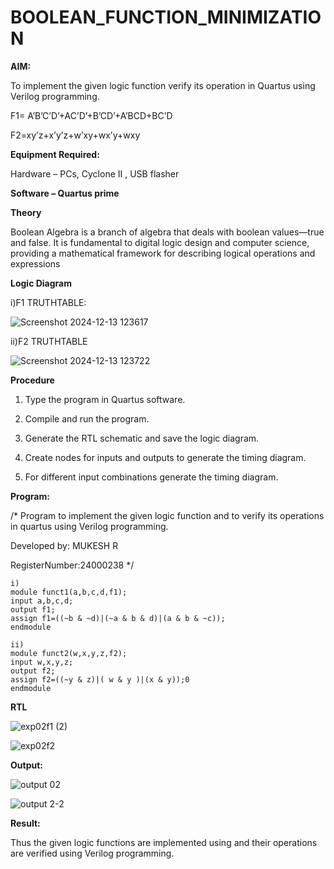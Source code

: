 # BOOLEAN_FUNCTION_MINIMIZATION

**AIM:**

To implement the given logic function verify its operation in Quartus using Verilog programming.

F1= A’B’C’D’+AC’D’+B’CD’+A’BCD+BC’D 

F2=xy’z+x’y’z+w’xy+wx’y+wxy

**Equipment Required:**

Hardware – PCs, Cyclone II , USB flasher

**Software – Quartus prime**

**Theory**

Boolean Algebra is a branch of algebra that deals with boolean values—true and false. It is fundamental to digital logic design and computer science, providing a mathematical framework for describing logical operations and expressions

**Logic Diagram**

i)F1 TRUTHTABLE:


![Screenshot 2024-12-13 123617](https://github.com/user-attachments/assets/0aa6fb4c-2e02-44bb-af7d-b9dc5bd65deb)


ii)F2 TRUTHTABLE

![Screenshot 2024-12-13 123722](https://github.com/user-attachments/assets/a657a6f1-71ae-4537-9968-6680b255a37c)

**Procedure**

1.	Type the program in Quartus software.

2.	Compile and run the program.

3.	Generate the RTL schematic and save the logic diagram.

4.	Create nodes for inputs and outputs to generate the timing diagram.

5.	For different input combinations generate the timing diagram.


**Program:**

/* Program to implement the given logic function and to verify its operations in quartus using Verilog programming. 

Developed by: MUKESH R

RegisterNumber:24000238
*/
```
i)
module funct1(a,b,c,d,f1);
input a,b,c,d;
output f1;
assign f1=((~b & ~d)|(~a & b & d)|(a & b & ~c));
endmodule

ii)
module funct2(w,x,y,z,f2);
input w,x,y,z;
output f2;
assign f2=((~y & z)|( w & y )|(x & y));0
endmodule
```


**RTL**


![exp02f1 (2)](https://github.com/user-attachments/assets/962a8988-afc7-4c4a-991f-dca4c34c730e)


![exp02f2](https://github.com/user-attachments/assets/722cd00a-e640-4039-9e44-a52e5be266c0)

**Output:**


![output 02](https://github.com/user-attachments/assets/09de79e3-0b7c-4283-bbb2-56ef55bd1bdc)


![output 2-2](https://github.com/user-attachments/assets/68d16a35-754b-443a-b38a-082c0139a35c)


**Result:**

Thus the given logic functions are implemented using and their operations are verified using Verilog programming.

